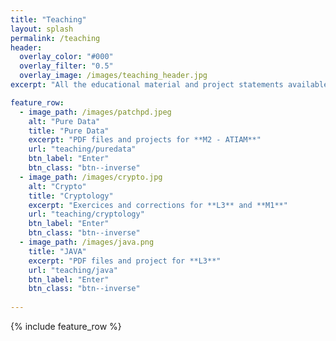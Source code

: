 ```yaml
---
title: "Teaching"
layout: splash
permalink: /teaching
header:
  overlay_color: "#000"
  overlay_filter: "0.5"
  overlay_image: /images/teaching_header.jpg
excerpt: "All the educational material and project statements available here."

feature_row:
  - image_path: /images/patchpd.jpeg
    alt: "Pure Data"
    title: "Pure Data"
    excerpt: "PDF files and projects for **M2 - ATIAM**"
    url: "teaching/puredata"
    btn_label: "Enter"
    btn_class: "btn--inverse"
  - image_path: /images/crypto.jpg
    alt: "Crypto"
    title: "Cryptology"
    excerpt: "Exercices and corrections for **L3** and **M1**"
    url: "teaching/cryptology"
    btn_label: "Enter"
    btn_class: "btn--inverse"
  - image_path: /images/java.png
    title: "JAVA"
    excerpt: "PDF files and project for **L3**"
    url: "teaching/java"
    btn_label: "Enter"
    btn_class: "btn--inverse"
    
---
```

{% include feature_row %}
